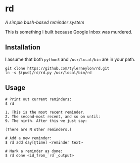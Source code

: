 # rd

*A simple bash-based reminder system*

This is something I built because Google Inbox was murdered.

## Installation

I assume that both `python3` and `/usr/local/bin` are in your path.

    git clone https://github.com/tylerneylon/rd.git
    ln -s $(pwd)/rd/rd.py /usr/local/bin/rd

## Usage

```
# Print out current reminders:
$ rd

1. This is the most recent reminder.
2. The second-most recent, and so on until:
9. The ninth. After this we just say:

(There are N other reminders.)

# Add a new reminder:
$ rd add day[@time] <reminder text>

# Mark a reminder as done:
$ rd done <id_from_`rd`_output>
```
